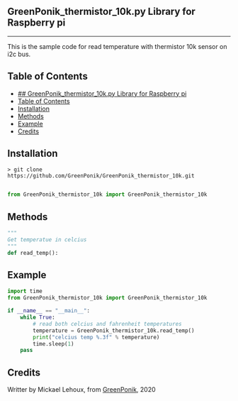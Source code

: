 ## GreenPonik_thermistor_10k.py Library for Raspberry pi
---------------------------------------------------------
This is the sample code for read temperature with thermistor 10k sensor on i2c bus.


## Table of Contents

- [## GreenPonik_thermistor_10k.py Library for Raspberry pi](#h2-id%22greenponikthermistor10kpy-library-for-raspberry-pi-4%22greenponikthermistor10kpy-library-for-raspberry-pih2)
- [Table of Contents](#table-of-contents)
- [Installation](#installation)
- [Methods](#methods)
- [Example](#example)
- [Credits](#credits)
<snippet>
<content>

## Installation
```shell
> git clone https://github.com/GreenPonik/GreenPonik_thermistor_10k.git
```
```Python

from GreenPonik_thermistor_10k import GreenPonik_thermistor_10k

```

## Methods

```python
"""
Get temperatue in celcius
"""
def read_temp():

```

## Example


```Python
import time
from GreenPonik_thermistor_10k import GreenPonik_thermistor_10k

if __name__ == "__main__":
    while True:
        # read both celcius and fahrenheit temperatures
        temperature = GreenPonik_thermistor_10k.read_temp()
        print("celcius temp %.3f" % temperature)
        time.sleep(1)
    pass

```

## Credits
Writter by Mickael Lehoux, from [GreenPonik](https://www.greenponik.com), 2020